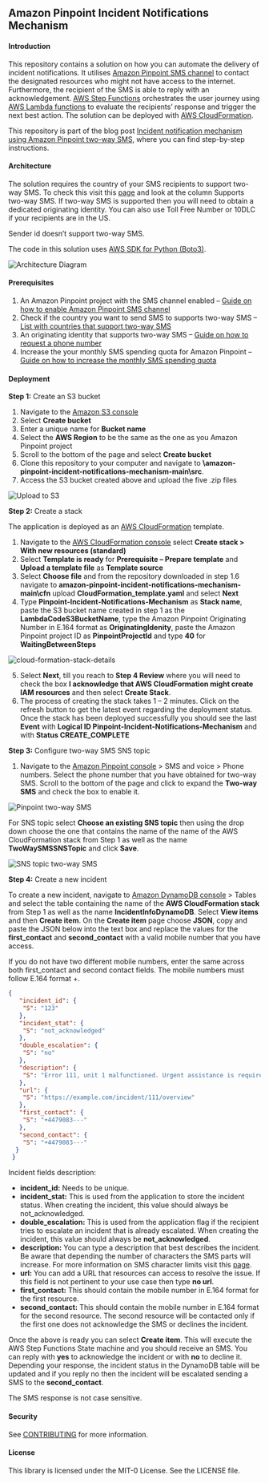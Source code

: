 ## Amazon Pinpoint Incident Notifications Mechanism

#### Introduction

This repository contains a solution on how you can automate the delivery of incident notifications. It utilises [Amazon Pinpoint SMS channel](https://docs.aws.amazon.com/pinpoint/latest/userguide/channels-sms.html) to contact the designated resources who might not have access to the internet. Furthermore, the recipient of the SMS is able to reply with an acknowledgement. [AWS Step Functions](https://aws.amazon.com/step-functions/) orchestrates the user journey using [AWS Lambda functions](https://aws.amazon.com/lambda/) to evaluate the recipients’ response and trigger the next best action. The solution can be deployed with [AWS CloudFormation](https://aws.amazon.com/cloudformation/).

This repository is part of the blog post [Incident notification mechanism using Amazon Pinpoint two-way SMS](https://aws.amazon.com/blogs/messaging-and-targeting/incident-notification-mechanism-using-amazon-pinpoint-two-way-sms/), where you can find step-by-step instructions.

#### Architecture

The solution requires the country of your SMS recipients to support two-way SMS. To check this visit this [page](https://docs.aws.amazon.com/pinpoint/latest/userguide/channels-sms-countries.html) and look at the column Supports two-way SMS.  If two-way SMS is supported then you will need to obtain a dedicated originating identity. You can also use Toll Free Number or 10DLC if your recipients are in the US.

[^note]:
  Sender id doesn’t support two-way SMS.

The code in this solution uses [AWS SDK for Python (Boto3)](https://aws.amazon.com/sdk-for-python/). 

 ![Architecture Diagram](docs/architecture-diagram.PNG)
 
#### Prerequisites

1.	An Amazon Pinpoint project with the SMS channel enabled – [Guide on how to enable Amazon Pinpoint SMS channel](https://docs.aws.amazon.com/pinpoint/latest/userguide/channels-sms-setup.html)
2.	Check if the country you want to send SMS to supports two-way SMS – [List with countries that support two-way SMS](https://docs.aws.amazon.com/pinpoint/latest/userguide/channels-sms-countries.html)
3.	An originating identity that supports two-way SMS – [Guide on how to request a phone number](https://docs.aws.amazon.com/pinpoint/latest/userguide/settings-sms-request-number.html)
4.	Increase the your monthly SMS spending quota for Amazon Pinpoint – [Guide on how to increase the monthly SMS spending quota](https://docs.aws.amazon.com/pinpoint/latest/userguide/channels-sms-awssupport-spend-threshold.html)

#### Deployment

**Step 1:** Create an S3 bucket

1.	Navigate to the [Amazon S3 console](https://s3.console.aws.amazon.com/s3/home)
2.	Select **Create bucket**
3.	Enter a unique name for **Bucket name**
4.	Select the **AWS Region** to be the same as the one as you Amazon Pinpoint project
5.	Scroll to the bottom of the page and select **Create bucket**
6.	Clone this repository to your computer and navigate to  **\amazon-pinpoint-incident-notifications-mechanism-main\src**.  
7.	Access the S3 bucket created above and upload the five .zip files

 ![Upload to S3](docs/upload-to-S3.PNG)

**Step 2:** Create a stack

The application is deployed as an [AWS CloudFormation](https://aws.amazon.com/cloudformation) template.
1.	Navigate to the [AWS CloudFormation console](https://console.aws.amazon.com/cloudformation/home) select **Create stack > With new resources (standard)**
2.	Select **Template is ready** for **Prerequisite – Prepare template** and **Upload a template file** as **Template source**
3.	Select **Choose file** and from the repository downloaded in step 1.6 navigate to **amazon-pinpoint-incident-notifications-mechanism-main\cfn** upload **CloudFormation_template.yaml** and select **Next**
4.	Type **Pinpoint-Incident-Notifications-Mechanism** as **Stack name**, paste the S3 bucket name created in step 1 as the **LambdaCodeS3BucketName**, type the Amazon Pinpoint Originating Number in E.164 format as **OriginatingIdenity**, paste the Amazon Pinpoint project ID as **PinpointProjectId** and type **40** for **WaitingBetweenSteps**

 ![cloud-formation-stack-details](docs/cloud-formation-stack-details.PNG)
 
5.	Select **Next**, till you reach to **Step 4 Review** where you will need to check the box **I acknowledge that AWS CloudFormation might create IAM resources** and then select **Create Stack**. 
6.	The process of creating the stack takes 1 – 2 minutes. Click on the refresh button to get the latest event regarding the deployment status. Once the stack has been deployed successfully you should see the last **Event** with **Logical ID Pinpoint-Incident-Notifications-Mechanism** and with **Status CREATE_COMPLETE**

**Step 3:** Configure two-way SMS SNS topic

1.	Navigate to the [Amazon Pinpoint console](https://console.aws.amazon.com/pinpoint/home) > SMS and voice > Phone numbers. Select the phone number that you have obtained for two-way SMS. Scroll to the bottom of the page and click to expand the **Two-way SMS** and check the box to enable it. 

![Pinpoint two-way SMS](docs/pinpoint-two-way-sms.PNG)

For SNS topic select **Choose an existing SNS topic** then using the drop down choose the one that contains the name of the name of the AWS CloudFormation stack from Step 1 as well as the name **TwoWaySMSSNSTopic** and click **Save**. 

![SNS topic two-way SMS](docs/sns-topic-two-way-sms.PNG)

**Step 4:** Create a new incident

To create a new incident, navigate to [Amazon DynamoDB console](https://console.aws.amazon.com/dynamodbv2/home) > Tables and select the table containing the name of the **AWS CloudFormation stack** from Step 1 as well as the name **IncidentInfoDynamoDB**. Select **View items** and then **Create item**. 
On the **Create item** page choose **JSON**, copy and paste the JSON below into the text box and replace the values for the **first_contact** and **second_contact** with a valid mobile number that you have access. 

[^note]:
  If you do not have two different mobile numbers, enter the same across both first_contact and second contact fields. The mobile numbers must follow E.164 format +<country code><number>. 
  
```JSON
{
   "incident_id": {
    "S": "123"
   },
   "incident_stat": {
    "S": "not_acknowledged"
   },
   "double_escalation": {
    "S": "no"
   },
   "description": {
    "S": "Error 111, unit 1 malfunctioned. Urgent assistance is required."
   },
   "url": {
    "S": "https://example.com/incident/111/overview"
   },
   "first_contact": {
    "S": "+4479083---"
   },
   "second_contact": {
    "S": "+4479083---"
  }
 }
```

Incident fields description:
  
  - **incident_id:** Needs to be unique.
  - **incident_stat:** This is used from the application to store the incident status. When creating the incident, this value should always be not_acknowledged.
  - **double_escalation:** This is used from the application flag if the recipient tries to escalate an incident that is already escalated. When creating the incident, this value should always be **not_acknowledged**.
  - **description:** You can type a description that best describes the incident. Be aware that depending the number of characters the SMS parts will increase. For more information on SMS character limits visit this [page](https://docs.aws.amazon.com/pinpoint/latest/userguide/channels-sms-limitations-characters.html). 
  -	**url:** You can add a URL that resources can access to resolve the issue. If this field is not pertinent to your use case then type **no url**.
  -	**first_contact:** This should contain the mobile number in E.164 format for the first resource.
  -	**second_contact:** This should contain the mobile number in E.164 format for the second resource. The second resource will be contacted only if the first one does not acknowledge the SMS or declines the incident.

Once the above is ready you can select **Create item**. This will execute the AWS Step Functions State machine and you should receive an SMS. You can reply with **yes** to acknowledge the incident or with **no** to decline it. Depending your response, the incident status in the DynamoDB table will be updated and if you reply no then the incident will be escalated sending a SMS to the **second_contact**.
  
[^note]:
  The SMS response is not case sensitive.

#### Security

See [CONTRIBUTING](CONTRIBUTING.md#security-issue-notifications) for more information.

#### License

This library is licensed under the MIT-0 License. See the LICENSE file.

